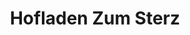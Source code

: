 ---
title: "Hofladen Zum Sterz"
url: /rohrbach-an-der-lafnitz/hofladen-zum-sterz/
shop: Lebensmittel
---